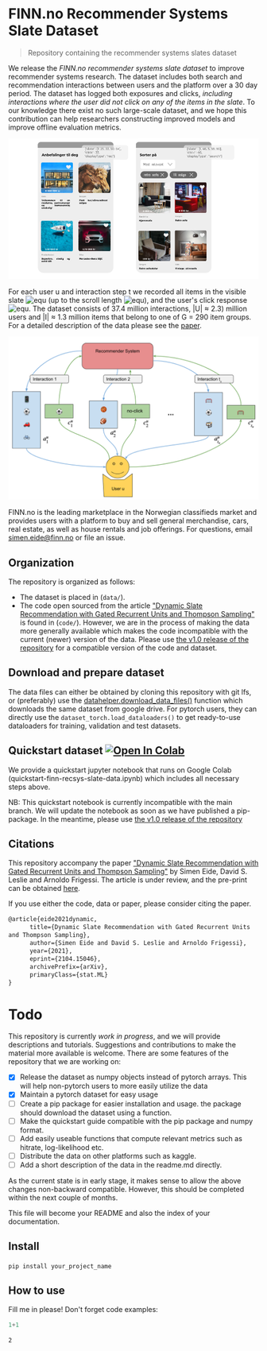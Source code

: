 # FINN.no Recommender Systems Slate Dataset
> Repository containing the recommender systems slates dataset


We release the *FINN.no recommender systems slate dataset* to improve recommender systems research.
The dataset includes both search and recommendation interactions between users and the platform over a 30 day period.
The dataset has logged both exposures and clicks, *including interactions where the user did not click on any of the items in the slate*.
To our knowledge there exist no such large-scale dataset, and we hope this contribution can help researchers constructing improved models and improve offline evaluation metrics.

![A visualization of a presented slate to the user on the frontpage of FINN.no](finn-frontpage.png)

For each user u and interaction step t we recorded all items in the visible slate ![equ](https://latex.codecogs.com/gif.latex?a_t^u(s_t^u) ) (up to the scroll length ![equ](https://latex.codecogs.com/gif.latex?s_t^u)), and the user's click response ![equ](https://latex.codecogs.com/gif.latex?c_t^u).
The dataset consists of 37.4 million interactions, |U| ≈ 2.3) million  users and |I| ≈ 1.3 million items that belong to one of G = 290 item groups. For a detailed description of the data please see the [paper](https://arxiv.org/abs/2104.15046).

![A visualization of a presented slate to the user on the frontpage of FINN.no](interaction_illustration.png)

FINN.no is the leading marketplace in the Norwegian classifieds market and provides users with a platform to buy and sell general merchandise, cars, real estate, as well as house rentals and job offerings.
For questions, email simen.eide@finn.no or file an issue.

## Organization
The repository is organized as follows:
- The dataset is placed in (`data/`).
- The code open sourced from the article ["Dynamic Slate Recommendation with Gated Recurrent Units and Thompson Sampling"](https://arxiv.org/abs/2104.15046) is found in (`code/`). However, we are in the process of making the data more generally available which makes the code incompatible with the current (newer) version of the data. Please use [the v1.0 release of the repository](https://github.com/finn-no/recsys-slates-dataset/tree/v1.0) for a compatible version of the code and dataset.

## Download and prepare dataset
The data files can either be obtained by cloning this repository with git lfs, or (preferably) use the [datahelper.download_data_files()](https://github.com/finn-no/recsys-slates-dataset/blame/transform-to-numpy-arrays/datahelper.py#L3) function which downloads the same dataset from google drive.
For pytorch users, they can directly use the `dataset_torch.load_dataloaders()` to get ready-to-use dataloaders for training, validation and test datasets.

## Quickstart dataset [![Open In Colab](https://colab.research.google.com/assets/colab-badge.svg)](https://colab.research.google.com/github/finn-no/recsys-slates-dataset/blob/master/quickstart-finn-recsys-slate-data.ipynb)
We provide a quickstart jupyter notebook that runs on Google Colab (quickstart-finn-recsys-slate-data.ipynb) which includes all necessary steps above.

NB: This quickstart notebook is currently incompatible with the main branch. 
We will update the notebook as soon as we have published a pip-package. In the meantime, please use [the v1.0 release of the repository](https://github.com/finn-no/recsys-slates-dataset/tree/v1.0)

## Citations
This repository accompany the paper ["Dynamic Slate Recommendation with Gated Recurrent Units and Thompson Sampling"](https://arxiv.org/abs/2104.15046) by Simen Eide, David S. Leslie and Arnoldo Frigessi.
The article is under review, and the pre-print can be obtained [here](https://arxiv.org/abs/2104.15046).

If you use either the code, data or paper, please consider citing the paper.

```
@article{eide2021dynamic,
      title={Dynamic Slate Recommendation with Gated Recurrent Units and Thompson Sampling}, 
      author={Simen Eide and David S. Leslie and Arnoldo Frigessi},
      year={2021},
      eprint={2104.15046},
      archivePrefix={arXiv},
      primaryClass={stat.ML}
}
```

# Todo
This repository is currently *work in progress*, and we will provide descriptions and tutorials. Suggestions and contributions to make the material more available is welcome.
There are some features of the repository that we are working on:

- [x] Release the dataset as numpy objects instead of pytorch arrays. This will help non-pytorch users to more easily utilize the data
- [x] Maintain a pytorch dataset for easy usage
- [ ] Create a pip package for easier installation and usage. the package should download the dataset using a function.
- [ ] Make the quickstart guide compatible with the pip package and numpy format.
- [ ] Add easily useable functions that compute relevant metrics such as hitrate, log-likelihood etc.
- [ ] Distribute the data on other platforms such as kaggle.
- [ ] Add a short description of the data in the readme.md directly.

As the current state is in early stage, it makes sense to allow the above changes non-backward compatible. 
However, this should be completed within the next couple of months.


This file will become your README and also the index of your documentation.

## Install

`pip install your_project_name`

## How to use

Fill me in please! Don't forget code examples:

```python
1+1
```




    2


